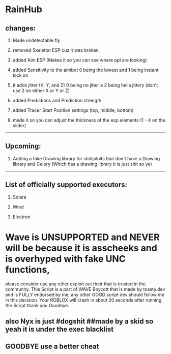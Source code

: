 # RainHub  

## changes: 

1. Made undetectable fly

2. removed Skeleton ESP cuz it was broken

3. added Aim ESP (Makes it so you can see where ppl are looking)

4. added Sensitivity to the aimbot 0 being the lowest and 1 being instant lock on 

5. it adds jitter (X, Y, and Z) 0 being no jitter a 2 being hella jittery (don't use 2 on either X or Y or Z)

6. added Predictions and Prediction strength 

7. added Tracer Start Position settings (top, middle, bottom)

8. made it so you can adjust the thickness of the esp elements (1 - 4 on the slider)

------------------------------------------------------------------------------

## Upcoming:

1. Adding a fake Drawing library for shitsploits that don't have a Drawing library and Celery (Which has a drawing library it is just shit so ye)


------------------------------------------------------------------------------

## List of officially supported executors:

1. Solara

2. Wind

3. Electron 

# Wave is UNSUPPORTED and NEVER will be because it is asscheeks and is overhyped with fake UNC functions, 
please consider use any other exploit out their that is trusted in the community. This Script is a part of WAVE Boycott that is made by
toasty.dev and is FULLY endorsed by me, any other GOOD script dev should follow me in this decision. 
Your ROBLOX will crash in about 20 seconds after running the Script thank you Goodbye. 

## also Nyx is just #dogshit ##made by a skid so yeah it is under the exec blacklist

## GOODBYE use a better cheat

